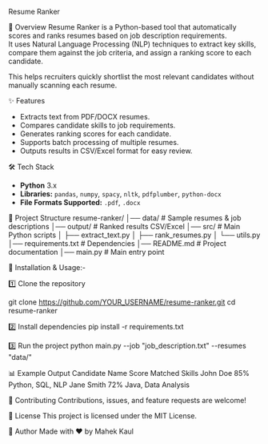 Resume Ranker

📌 Overview
Resume Ranker is a Python-based tool that automatically scores and ranks resumes based on job description requirements.  
It uses Natural Language Processing (NLP) techniques to extract key skills, compare them against the job criteria, and assign a ranking score to each candidate.

This helps recruiters quickly shortlist the most relevant candidates without manually scanning each resume.


✨ Features
- Extracts text from PDF/DOCX resumes.
- Compares candidate skills to job requirements.
- Generates ranking scores for each candidate.
- Supports batch processing of multiple resumes.
- Outputs results in CSV/Excel format for easy review.


 🛠️ Tech Stack
- **Python** 3.x
- **Libraries:** `pandas`, `numpy`, `spacy`, `nltk`, `pdfplumber`, `python-docx`
- **File Formats Supported:** `.pdf`, `.docx`


📂 Project Structure
resume-ranker/
│── data/ # Sample resumes & job descriptions
│── output/ # Ranked results CSV/Excel
│── src/ # Main Python scripts
│ ├── extract_text.py
│ ├── rank_resumes.py
│ └── utils.py
│── requirements.txt # Dependencies
│── README.md # Project documentation
│── main.py # Main entry point


🚀 Installation & Usage:-

1️⃣ Clone the repository

git clone https://github.com/YOUR_USERNAME/resume-ranker.git
cd resume-ranker

2️⃣ Install dependencies
pip install -r requirements.txt

3️⃣ Run the project
python main.py --job "job_description.txt" --resumes "data/"


📊 Example Output
Candidate Name	Score	Matched Skills
John Doe	85%	Python, SQL, NLP
Jane Smith	72%	Java, Data Analysis

🤝 Contributing
Contributions, issues, and feature requests are welcome!

📄 License
This project is licensed under the MIT License.

👤 Author
Made with ❤️ by Mahek Kaul
